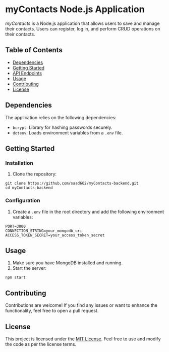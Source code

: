 <h1>myContacts Node.js Application</h1>

<p><em>myContacts</em> is a Node.js application that allows users to save and manage their contacts. Users can register, log in, and perform CRUD operations on their contacts.</p>

<h2>Table of Contents</h2>

<ul>
  <li><a href="#dependencies">Dependencies</a></li>
  <li><a href="#getting-started">Getting Started</a></li>
  <li><a href="#api-endpoints">API Endpoints</a></li>
  <li><a href="#usage">Usage</a></li>
  <li><a href="#contributing">Contributing</a></li>
  <li><a href="#license">License</a></li>
</ul>

<h2 id="dependencies">Dependencies</h2>

<p>The application relies on the following dependencies:</p>

<ul>
  <li><code>bcrypt</code>: Library for hashing passwords securely.</li>
  <li><code>dotenv</code>: Loads environment variables from a <code>.env</code> file.</li>
  <!-- Add more dependencies here -->
</ul>

<h2 id="getting-started">Getting Started</h2>

<h3>Installation</h3>

<ol>
  <li>Clone the repository:</li>
</ol>

<pre><code>git clone https://github.com/saad662/myContacts-backend.git
cd myContacts-backend</code></pre>

<!-- Add more installation steps here -->

<h3>Configuration</h3>

<ol>
  <li>Create a <code>.env</code> file in the root directory and add the following environment variables:</li>
</ol>

<pre><code>PORT=3000
CONNECTION_STRING=your_mongodb_uri
ACCESS_TOKEN_SECRET=your_access_token_secret</code></pre>

<!-- Add more configuration details here -->

<!-- Add more sections like API Endpoints, Usage, Contributing, and License -->

<h2 id="usage">Usage</h2>

<ol>
  <li>Make sure you have MongoDB installed and running.</li>
  <li>Start the server:</li>
</ol>

<pre><code>npm start</code></pre>

<!-- Add more usage instructions here -->

<h2 id="contributing">Contributing</h2>

<p>Contributions are welcome! If you find any issues or want to enhance the functionality, feel free to open a pull request.</p>

<h2 id="license">License</h2>

<p>This project is licensed under the <a href="LICENSE">MIT License</a>. Feel free to use and modify the code as per the license terms.</p>
